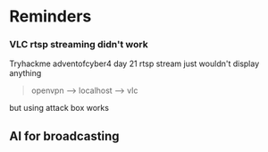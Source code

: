 # Reminders

### VLC rtsp streaming didn't work
Tryhackme adventofcyber4 day 21 rtsp stream just wouldn't display anything
> openvpn --> localhost --> vlc

but using attack box works

## AI for broadcasting 



